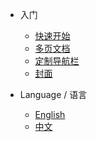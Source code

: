 <!-- _navbar.md -->

* 入门
  * [快速开始](zh-cn/quickstart.md)
  * [多页文档](zh-cn/more-pages.md)
  * [定制导航栏](zh-cn/custom-navbar.md)
  * [封面](zh-cn/cover.md)

* Language / 语言

  * [English](/)
  * [中文](zh-cn/)
